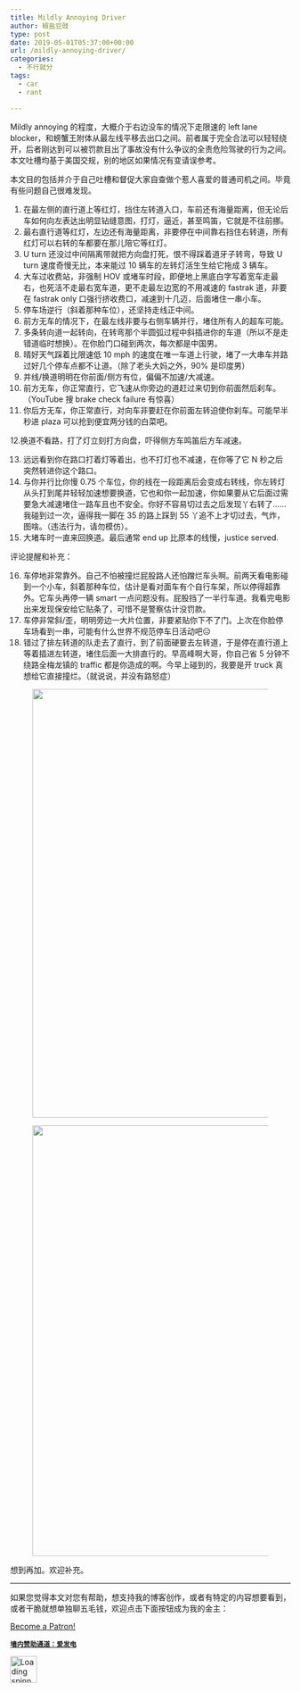 ```yaml
---
title: Mildly Annoying Driver
author: 椒盐豆豉
type: post
date: 2019-05-01T05:37:00+00:00
url: /mildly-annoying-driver/
categories:
  - 不行就分
tags:
  - car
  - rant

---
```

 

Mildly annoying 的程度，大概介于右边没车的情况下走限速的 left lane blocker，和螃蟹王附体从最左线平移去出口之间。前者属于完全合法可以轻轻绕开，后者刚达到可以被罚款且出了事故没有什么争议的全责危险驾驶的行为之间。本文吐槽均基于美国交规，别的地区如果情况有变请误参考。

本文目的包括并介于自己吐槽和督促大家自查做个惹人喜爱的普通司机之间。毕竟有些问题自己很难发现。

  1. 在最左侧的直行道上等红灯，挡住左转道入口，车前还有海量距离，但无论后车如何向左表达出明显钻缝意图，打灯，逼近，甚至鸣笛，它就是不往前挪。
  2. 最右直行道等红灯，左边还有海量距离，非要停在中间靠右挡住右转道，所有红灯可以右转的车都要在那儿陪它等红灯。
  3. U turn 还没过中间隔离带就把方向盘打死，恨不得踩着道牙子转弯，导致 U turn 速度奇慢无比，本来能过 10 辆车的左转灯活生生给它拖成 3 辆车。
  4. 大车过收费站，非强制 HOV 或堵车时段，即便地上黑底白字写着宽车走最右，也死活不走最右宽车道，更不走最左边宽的不用减速的 fastrak 道，非要在 fastrak only 口强行挤收费口，减速到十几迈，后面堵住一串小车。
  5. 停车场逆行（斜着那种车位），还坚持走线正中间。
  6. 前方无车的情况下，在最左线非要与右侧车辆并行，堵住所有人的超车可能。
  7. 多条转向道一起转向，在转弯那个半圆弧过程中斜插进你的车道（所以不是走错道临时想换）。在你脸门口碰到两次，每次都是中国男。
  8. 晴好天气踩着比限速低 10 mph 的速度在唯一车道上行驶，堵了一大串车并路过好几个停车点都不让道。（除了老头大妈之外，90% 是印度男）
  9. 并线/换道明明在你前面/侧方有位，偏偏不加速/大减速。
 10. 前方无车，你正常直行，它飞速从你旁边的道赶过来切到你前面然后刹车。（YouTube 搜 brake check failure 有惊喜）
 11. 你后方无车，你正常直行，对向车非要赶在你前面左转迫使你刹车。可能早半秒进 plaza 可以抢到便宜两分钱的白菜吧。

12.换道不看路，打了灯立刻打方向盘，吓得侧方车鸣笛后方车减速。

<ol start="13">
  <li>
    远远看到你在路口打着灯等着出，也不打灯也不减速，在你等了它 N 秒之后突然转进你这个路口。
  </li>
  <li>
    与你并行比你慢 0.75 个车位，你的线在一段距离后会变成右转线，你左转灯从头打到尾并轻轻加速想要换道，它也和你一起加速，你如果要从它后面过需要急大减速堵住一路车且也不安全。你好不容易切过去之后发现丫右转了……我碰到过一次，逼得我一脚在 35 的路上踩到 55 丫追不上才切过去，气炸，图啥。（违法行为，请勿模仿）。
  </li>
  <li>
    大堵车时一直来回换道。最后通常 end up 比原本的线慢，justice served.
  </li>
</ol>

评论提醒和补充：

<ol start="16">
  <li>
    车停地非常靠外。自己不怕被撞烂屁股路人还怕蹭烂车头啊。前两天看电影碰到一个小车，斜着那种车位，估计是看对面车有个自行车架，所以停得超靠外。它车头再停一辆 smart 一点问题没有。屁股挡了一半行车道。我看完电影出来发现保安给它贴条了，可惜不是警察估计没罚款。
  </li>
  <li>
    车停非常斜/歪，明明旁边一大片位置，非要紧贴你下不了门。上次在你脸停车场看到一串，可能有什么世界不规范停车日活动吧😑
  </li>
  <li>
    错过了排左转道的队走去了直行，到了前面硬要去左转道，于是停在直行道上等着插进左转道，堵住后面一大排直行的。早高峰啊大哥，你自己省 5 分钟不绕路全梅龙镇的 traffic 都是你造成的啊。今早上碰到的，我要是开 truck 真想给它直接撞烂。（就说说，并没有路怒症）
  </li>
</ol><figure class="wp-block-image size-large">

<img decoding="async" loading="lazy" width="1024" height="768" src="https://blog.douchi.space/wp-content/uploads/2020/12/Screen-Shot-2020-12-22-at-10.38.28-PM-1024x768.png" alt="" class="wp-image-849" srcset="https://blog.douchi.space/wp-content/uploads/2020/12/Screen-Shot-2020-12-22-at-10.38.28-PM-300x225.png 300w, https://blog.douchi.space/wp-content/uploads/2020/12/Screen-Shot-2020-12-22-at-10.38.28-PM-1024x768.png 1024w, https://blog.douchi.space/wp-content/uploads/2020/12/Screen-Shot-2020-12-22-at-10.38.28-PM-768x576.png 768w, https://blog.douchi.space/wp-content/uploads/2020/12/Screen-Shot-2020-12-22-at-10.38.28-PM.png 1344w" sizes="(max-width: 1024px) 100vw, 1024px" /> </figure> <figure class="wp-block-image size-large"><img decoding="async" loading="lazy" width="1024" height="772" src="https://blog.douchi.space/wp-content/uploads/2020/12/Screen-Shot-2020-12-22-at-10.38.45-PM-1024x772.png" alt="" class="wp-image-850" srcset="https://blog.douchi.space/wp-content/uploads/2020/12/Screen-Shot-2020-12-22-at-10.38.45-PM-300x226.png 300w, https://blog.douchi.space/wp-content/uploads/2020/12/Screen-Shot-2020-12-22-at-10.38.45-PM-1024x772.png 1024w, https://blog.douchi.space/wp-content/uploads/2020/12/Screen-Shot-2020-12-22-at-10.38.45-PM-768x579.png 768w, https://blog.douchi.space/wp-content/uploads/2020/12/Screen-Shot-2020-12-22-at-10.38.45-PM.png 1340w" sizes="(max-width: 1024px) 100vw, 1024px" /></figure> 

想到再加。欢迎补充。

<hr class="wp-block-separator has-text-color has-background has-quaternary-background-color has-quaternary-color is-style-wide" />

如果您觉得本文对您有帮助，想支持我的博客创作，或者有特定的内容想要看到，或者干脆就想单独聊五毛钱，欢迎点击下面按钮成为我的金主：

<a href="https://www.patreon.com/bePatron?u=46962965" data-patreon-widget-type="become-patron-button">Become a Patron!</a>  
  


**<a rel="noreferrer noopener" href="https://afdian.net/@mtfront" target="_blank"><code>墙内赞助通道：爱发电</code></a>**

<div class="da-reactions-outer TpostID848">
  <div class="da-reactions-data da-reactions-container-async left" data-type="post" data-id="848" data-nonce="5d4516d69a" id="da-reactions-slot-post-848"> 
  
  <div class="da-reactions-static">
    <img src="http://blog.douchi.space/wp-content/plugins/da-reactions/assets/dist/loading.svg" alt="Loading spinner" width="48" height="48" style="width:48px; height:48px" />
  </div>
</div></div>